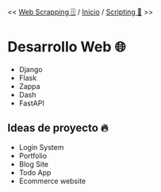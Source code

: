 << [Web Scrapping 🗄️](./6-web-scrap.md) / [Inicio](./README.md) / [Scripting 📜](./8-scripting.md) >>

# Desarrollo Web 🌐

- Django
- Flask
- Zappa
- Dash
- FastAPI

## Ideas de proyecto 🔥

- Login System
- Portfolio
- Blog Site
- Todo App
- Ecommerce website
